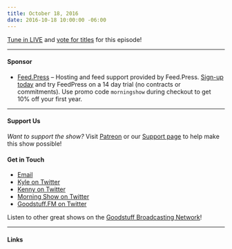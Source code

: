 ```yaml
---
title: October 18, 2016
date: 2016-10-18 10:00:00 -06:00
---
```


[Tune in LIVE](http://goodstuff.fm/live) and [vote for titles](http://stuffybot.goodstuff.fm) for this episode!


---

#### Sponsor
- [Feed.Press](http://feed.press/morningshow) – Hosting and feed support provided by Feed.Press. [Sign-up today](http://feed.press/morningshow) and try FeedPress on a 14 day trial (no contracts or commitments). Use promo code `morningshow` during checkout to get 10% off your first year.

---

#### Support Us
*Want to support the show?* Visit [Patreon](http://patreon.com/morningshow) or our [Support page](http://morningshow.am/support) to help make this show possible!

#### Get in Touch
* [Email](mailto:kyle@goodstuff.fm)
* [Kyle on Twitter](http://twitter.com/dogburps)
* [Kenny on Twitter](http://twitter.com/pizzarobotics)
* [Morning Show on Twitter](http://twitter.com/morningshowam)
* [Goodstuff.FM on Twitter](http://twitter.com/goodstufffm)

Listen to other great shows on the [Goodstuff Broadcasting Network](http://goodstuff.fm/broadcasts)!

---

#### Links

